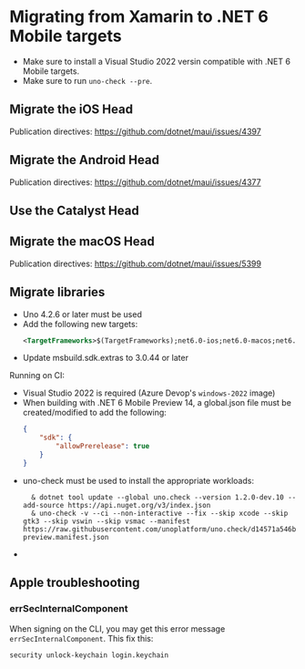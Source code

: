 # Migrating from Xamarin to .NET 6 Mobile targets

- Make sure to install a Visual Studio 2022 versin compatible with .NET 6 Mobile targets.
- Make sure to run `uno-check --pre`.

## Migrate the iOS Head
Publication directives: https://github.com/dotnet/maui/issues/4397

## Migrate the Android Head

Publication directives: https://github.com/dotnet/maui/issues/4377

## Use the Catalyst Head

## Migrate the macOS Head
Publication directives: https://github.com/dotnet/maui/issues/5399

## Migrate libraries
- Uno 4.2.6 or later must be used
- Add the following new targets: 
    ```xml
	<TargetFrameworks>$(TargetFrameworks);net6.0-ios;net6.0-macos;net6.0-android;net6.0-maccatalyst</TargetFrameworks>
    ```
- Update msbuild.sdk.extras to 3.0.44 or later

Running on CI:
- Visual Studio 2022 is required (Azure Devop's `windows-2022` image)
- When building with .NET 6 Mobile Preview 14, a global.json file must be created/modified to add the following:
    ```json
    {
        "sdk": {
            "allowPrerelease": true
        }
    }
     ```
- uno-check must be used to install the appropriate workloads:
    ```shell
      & dotnet tool update --global uno.check --version 1.2.0-dev.10 --add-source https://api.nuget.org/v3/index.json
      & uno-check -v --ci --non-interactive --fix --skip xcode --skip gtk3 --skip vswin --skip vsmac --manifest https://raw.githubusercontent.com/unoplatform/uno.check/d14571a546b55f58e51e392c04cf098168d6fe2d/manifests/uno.ui-preview.manifest.json
    ```
- 

## Apple troubleshooting

### errSecInternalComponent
When signing on the CLI, you may get this error message `errSecInternalComponent`. This fix this:
```
security unlock-keychain login.keychain
```